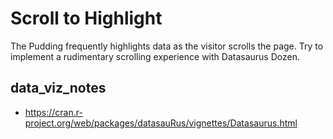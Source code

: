 # Scroll to Highlight

The Pudding frequently highlights data as the visitor scrolls the page. Try to implement a rudimentary scrolling experience with Datasaurus Dozen.

## data_viz_notes

- https://cran.r-project.org/web/packages/datasauRus/vignettes/Datasaurus.html
